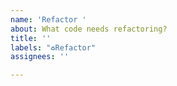 ```yaml
---
name: 'Refactor '
about: What code needs refactoring?
title: ''
labels: "♻️Refactor"
assignees: ''

---
```



